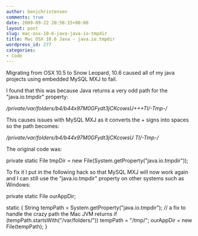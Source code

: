 ```yaml
---
author: benjchristensen
comments: true
date: 2009-09-22 20:50:15+00:00
layout: post
slug: mac-osx-10-6-java-java-io-tmpdir
title: Mac OSX 10.6 Java - java.io.tmpdir
wordpress_id: 277
categories:
- Code
---
```


Migrating from OSX 10.5 to Snow Leopard, 10.6 caused all of my java projects using embedded MySQL MXJ to fail.

I found that this was because Java returns a very odd path for the "java.io.tmpdir" property:

_/private/var/folders/b4/b44x97M0GFydt3jCKcowsU+++TI/-Tmp-/_

This causes issues with MySQL MXJ as it converts the + signs into spaces so the path becomes:

_/private/var/folders/b4/b44x97M0GFydt3jCKcowsU TI/-Tmp-/_

The original code was:

private static File tmpDir = new File(System.getProperty("java.io.tmpdir"));

To fix it I put in the following hack so that MySQL MXJ will now work again and I can still use the "java.io.tmpdir" property on other systems such as Windows:

private static File ourAppDir;

static {
String tempPath = System.getProperty("java.io.tmpdir");
// a fix to handle the crazy path the Mac JVM returns
if (tempPath.startsWith("/var/folders/")) tempPath = "/tmp/";
ourAppDir = new File(tempPath);
}
